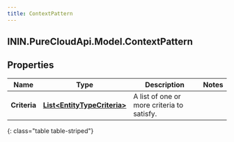 ```yaml
---
title: ContextPattern
---
```

## ININ.PureCloudApi.Model.ContextPattern

## Properties

|Name | Type | Description | Notes|
|------------ | ------------- | ------------- | -------------|
| **Criteria** | [**List&lt;EntityTypeCriteria&gt;**](EntityTypeCriteria.html) | A list of one or more criteria to satisfy. | |
{: class="table table-striped"}



